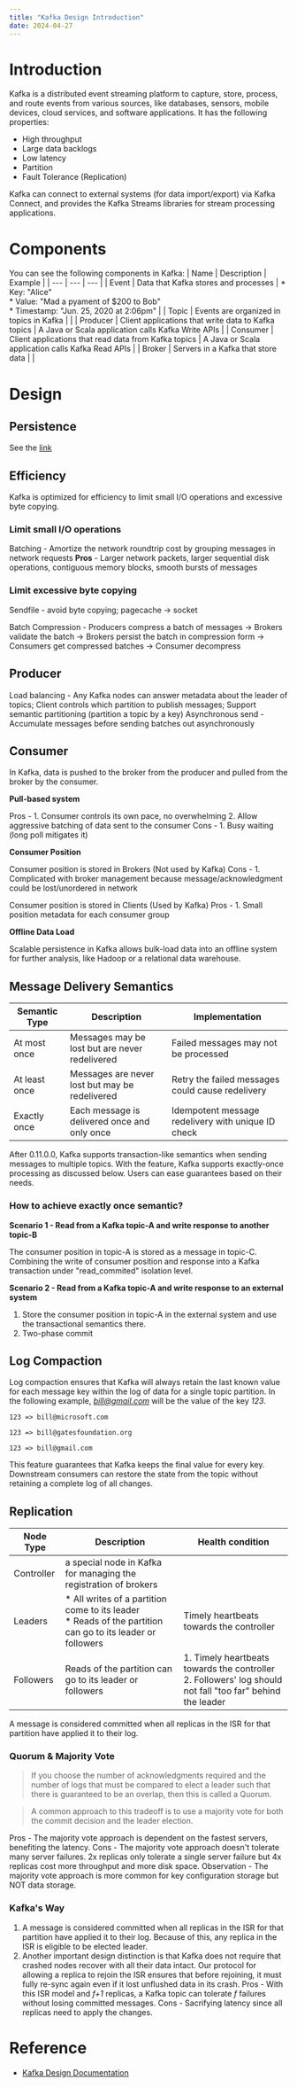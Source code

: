 ```yaml
---
title: "Kafka Design Introduction"
date: 2024-04-27
---
```


# Introduction
Kafka is a distributed event streaming platform to capture, store, process, and route events from various sources, like databases, sensors, mobile devices, cloud services, and software applications. It has the following properties:
* High throughput
* Large data backlogs
* Low latency
* Partition
* Fault Tolerance (Replication)

Kafka can connect to external systems (for data import/export) via Kafka Connect, and provides the Kafka Streams libraries for stream processing applications.

# Components
You can see the following components in Kafka:
| Name | Description | Example |
| --- | --- | --- |
| Event | Data that Kafka stores and processes | * Key: "Alice" <br> * Value: "Mad a pyament of $200 to Bob" <br> * Timestamp: "Jun. 25, 2020 at 2:06pm" |
| Topic | Events are organized in topics in Kafka | |
| Producer | Client applications that write data to Kafka topics | A Java or Scala application calls Kafka Write APIs |
| Consumer | Client applications that read data from Kafka topics | A Java or Scala application calls Kafka Read APIs |
| Broker | Servers in a Kafka that store data | |

# Design
## Persistence
See the [link](https://kafka.apache.org/documentation/#persistence)

## Efficiency
Kafka is optimized for efficiency to limit small I/O operations and excessive byte copying.

### Limit small I/O operations
Batching - Amortize the network roundtrip cost by grouping messages in network requests
**Pros** - Larger network packets, larger sequential disk operations, contiguous memory blocks, smooth bursts of messages

### Limit excessive byte copying
Sendfile - avoid byte copying; pagecache -> socket

Batch Compression - Producers compress a batch of messages -> Brokers validate the batch -> Brokers persist the batch in compression form -> Consumers get compressed batches -> Consumer decompress

## Producer
Load balancing - Any Kafka nodes can answer metadata about the leader of topics; Client controls which partition to publish messages; Support semantic partitioning (partition a topic by a key)
Asynchronous send - Accumulate messages before sending batches out asynchronously

## Consumer
In Kafka, data is pushed to the broker from the producer and pulled from the broker by the consumer.

**Pull-based system**

Pros - 1. Consumer controls its own pace, no overwhelming 2. Allow aggressive batching of data sent to the consumer
Cons - 1. Busy waiting (long poll mitigates it)

**Consumer Position**

Consumer position is stored in Brokers (Not used by Kafka)
Cons - 1. Complicated with broker management because message/acknowledgment could be lost/unordered in network

Consumer position is stored in Clients (Used by Kafka)
Pros - 1. Small position metadata for each consumer group

**Offline Data Load**

Scalable persistence in Kafka allows bulk-load data into an offline system for further analysis, like Hadoop or a relational data warehouse.

## Message Delivery Semantics
| Semantic Type | Description | Implementation |
| --- | --- | --- |
| At most once | Messages may be lost but are never redelivered | Failed messages may not be processed
| At least once | Messages are never lost but may be redelivered | Retry the failed messages could cause redelivery
| Exactly once | Each message is delivered once and only once | Idempotent message redelivery with unique ID check

After 0.11.0.0, Kafka supports transaction-like semantics when sending messages to multiple topics. With the feature, Kafka supports exactly-once processing as discussed below. Users can ease guarantees based on their needs.

### How to achieve exactly once semantic?
**Scenario 1 - Read from a Kafka topic-A and write response to another topic-B**

The consumer position in topic-A is stored as a message in topic-C. Combining the write of consumer position and response into a Kafka transaction under "read_commited" isolation level.

**Scenario 2 - Read from a Kafka topic-A and write response to an external system**

1. Store the consumer position in topic-A in the external system and use the transactional semantics there.
2. Two-phase commit

## Log Compaction
Log compaction ensures that Kafka will always retain the last known value for each message key within the log of data for a single topic partition. In the following example, *bill@gmail.com* will be the value of the key *123*.
```
123 => bill@microsoft.com

123 => bill@gatesfoundation.org

123 => bill@gmail.com
```
This feature guarantees that Kafka keeps the final value for every key. Downstream consumers can restore the state from the topic without retaining a complete log of all changes.

## Replication
| Node Type | Description | Health condition | 
| --- | --- | --- |
| Controller | a special node in Kafka for managing the registration of brokers | |
| Leaders | * All writes of a partition come to its leader <br> * Reads of the partition can go to its leader or followers | Timely heartbeats towards the controller |
| Followers | Reads of the partition can go to its leader or followers | 1. Timely heartbeats towards the controller <br> 2. Followers' log should not fall "too far" behind the leader |

A message is considered committed when all replicas in the ISR for that partition have applied it to their log.

### Quorum & Majority Vote
> If you choose the number of acknowledgments required and the number of logs that must be compared to elect a leader such that there is guaranteed to be an overlap, then this is called a Quorum.

> A common approach to this tradeoff is to use a majority vote for both the commit decision and the leader election.

Pros - The majority vote approach is dependent on the fastest servers, benefiting the latency.
Cons - The majority vote approach doesn't tolerate many server failures. 2x replicas only tolerate a single server failure but 4x replicas cost more throughput and more disk space.
Observation - The majority vote approach is more common for key configuration storage but NOT data storage.

### Kafka's Way
1. A message is considered committed when all replicas in the ISR for that partition have applied it to their log. Because of this, any replica in the ISR is eligible to be elected leader.
2. Another important design distinction is that Kafka does not require that crashed nodes recover with all their data intact.  Our protocol for allowing a replica to rejoin the ISR ensures that before rejoining, it must fully re-sync again even if it lost unflushed data in its crash.
Pros - With this ISR model and *f+1* replicas, a Kafka topic can tolerate *f* failures without losing committed messages.
Cons - Sacrifying latency since all replicas need to apply the changes.

# Reference
* [Kafka Design Documentation](https://kafka.apache.org/documentation/#design)


